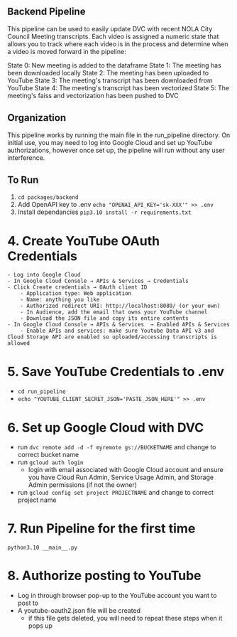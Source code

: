         
## Backend Pipeline

This pipeline can be used to easily update DVC with recent NOLA City Council Meeting transcripts. Each video is assigned a numeric state that allows you to track where each video is in the process and determine when a video is moved forward in the pipeline:

State 0: New meeting is added to the dataframe
State 1: The meeting has been downloaded locally
State 2: The meeting has been uploaded to YouTube
State 3: The meeting's transcript has been downloaded from YouTube
State 4: The meeting's transcript has been vectorized
State 5: The meeting's faiss and vectorization has been pushed to DVC

## Organization

This pipeline works by running the main file in the run_pipeline directory. On initial use, you may need to log into Google Cloud and set up YouTube authorizations, however once set up, the pipeline will run without any user interference. 

## To Run

1. `cd packages/backend`
2. Add OpenAPI key to .env
    `echo "OPENAI_API_KEY='sk-XXX'" >> .env`
3. Install dependancies
    `pip3.10 install -r requirements.txt`

# 4. Create YouTube OAuth Credentials
    - Log into Google Cloud
    - In Google Cloud Console → APIs & Services → Credentials
    - Click Create credentials → OAuth client ID
        - Application type: Web application
        - Name: anything you like
        - Authorized redirect URI: http://localhost:8080/ (or your own)
        - In Audience, add the email that owns your YouTube channel
        - Download the JSON file and copy its entire contents
    - In Google Cloud Console → APIs & Services  → Enabled APIs & Services
        - Enable APIs and services: make sure Youtube Data API v3 and Cloud Storage API are enabled so uploaded/accessing transcripts is allowed

# 5. Save YouTube Credentials to .env #
- `cd run_pipeline`
- `echo "YOUTUBE_CLIENT_SECRET_JSON='PASTE_JSON_HERE'" >> .env`

# 6. Set up Google Cloud with DVC
- run `dvc remote add -d -f myremote gs://BUCKETNAME` and change to correct bucket name
- run `gcloud auth login`
    - login with email associated with Google Cloud account and ensure you have Cloud Run Admin, Service Usage Admin, and Storage Admin permissions (if not the owner)
- run `gcloud config set project PROJECTNAME` and change to correct project name

# 7. Run Pipeline for the first time
`python3.10 __main__.py`

# 8. Authorize posting to YouTube
- Log in through browser pop-up to the YouTube account you want to post to
- A youtube-oauth2.json file will be created 
    - if this file gets deleted, you will need to repeat these steps when it pops up



    






